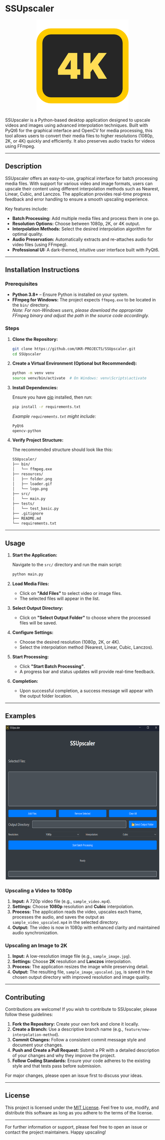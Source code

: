 # SSUpscaler

<p align="center">
  <img src="resources/logo.png" width="300" height="300" alt="SSTube Icon" />
</p>

SSUpscaler is a Python-based desktop application designed to upscale videos and images using advanced interpolation techniques. Built with PyQt6 for the graphical interface and OpenCV for media processing, this tool allows users to convert their media files to higher resolutions (1080p, 2K, or 4K) quickly and efficiently. It also preserves audio tracks for videos using FFmpeg.

---

## Description

SSUpscaler offers an easy-to-use, graphical interface for batch processing media files. With support for various video and image formats, users can upscale their content using different interpolation methods such as Nearest, Linear, Cubic, and Lanczos. The application provides real-time progress feedback and error handling to ensure a smooth upscaling experience.

Key features include:
- **Batch Processing:** Add multiple media files and process them in one go.
- **Resolution Options:** Choose between 1080p, 2K, or 4K output.
- **Interpolation Methods:** Select the desired interpolation algorithm for optimal quality.
- **Audio Preservation:** Automatically extracts and re-attaches audio for video files (using FFmpeg).
- **Professional UI:** A dark-themed, intuitive user interface built with PyQt6.

---

## Installation Instructions

### Prerequisites

- **Python 3.8+** – Ensure Python is installed on your system.
- **FFmpeg for Windows:** The project expects `ffmpeg.exe` to be located in the `bin/` directory.  
  *Note: For non-Windows users, please download the appropriate FFmpeg binary and adjust the path in the source code accordingly.*

### Steps

1. **Clone the Repository:**

   ```bash
   git clone https://github.com/UKR-PROJECTS/SSUpscaler.git
   cd SSUpscaler
   ```

2. **Create a Virtual Environment (Optional but Recommended):**

   ```bash
   python -m venv venv
   source venv/bin/activate  # On Windows: venv\Scripts\activate
   ```

3. **Install Dependencies:**

   Ensure you have [pip](https://pip.pypa.io/) installed, then run:

   ```bash
   pip install -r requirements.txt
   ```

   *Example `requirements.txt` might include:*
   ```
   PyQt6
   opencv-python
   ```

4. **Verify Project Structure:**

   The recommended structure should look like this:

   ```
   SSUpscaler/
   ├── bin/
   │   └── ffmpeg.exe
   ├── resources/
   │   ├── folder.png
   │   ├── loader.gif
   │   └── logo.png
   ├── src/
   │   └── main.py
   ├── tests/
   │   └── test_basic.py
   ├── .gitignore
   ├── README.md
   └── requirements.txt
   ```

---

## Usage

1. **Start the Application:**

   Navigate to the `src/` directory and run the main script:

   ```bash
   python main.py
   ```

2. **Load Media Files:**

   - Click on **"Add Files"** to select video or image files.
   - The selected files will appear in the list.

3. **Select Output Directory:**

   - Click on **"Select Output Folder"** to choose where the processed files will be saved.

4. **Configure Settings:**

   - Choose the desired resolution (1080p, 2K, or 4K).
   - Select the interpolation method (Nearest, Linear, Cubic, Lanczos).

5. **Start Processing:**

   - Click **"Start Batch Processing"**.
   - A progress bar and status updates will provide real-time feedback.

6. **Completion:**

   - Upon successful completion, a success message will appear with the output folder location.

---

## Examples

<p align="center">
  <img src="resources/GUI Screenshot.png" width="500" height="500" alt="SSTube Icon" />
</p>

### Upscaling a Video to 1080p

1. **Input:** A 720p video file (e.g., `sample_video.mp4`).
2. **Settings:** Choose **1080p** resolution and **Cubic** interpolation.
3. **Process:** The application reads the video, upscales each frame, processes the audio, and saves the output as `sample_video_upscaled.mp4` in the selected directory.
4. **Output:** The video is now in 1080p with enhanced clarity and maintained audio synchronization.

### Upscaling an Image to 2K

1. **Input:** A low-resolution image file (e.g., `sample_image.jpg`).
2. **Settings:** Choose **2K** resolution and **Lanczos** interpolation.
3. **Process:** The application resizes the image while preserving detail.
4. **Output:** The resulting file, `sample_image_upscaled.jpg`, is saved in the chosen output directory with improved resolution and image quality.

---

## Contributing

Contributions are welcome! If you wish to contribute to SSUpscaler, please follow these guidelines:

1. **Fork the Repository:** Create your own fork and clone it locally.
2. **Create a Branch:** Use a descriptive branch name (e.g., `feature/new-interpolation-method`).
3. **Commit Changes:** Follow a consistent commit message style and document your changes.
4. **Push and Create a Pull Request:** Submit a PR with a detailed description of your changes and why they improve the project.
5. **Follow Coding Standards:** Ensure your code adheres to the existing style and that tests pass before submission.

For major changes, please open an issue first to discuss your ideas.

---

## License

This project is licensed under the [MIT License](LICENSE). Feel free to use, modify, and distribute this software as long as you adhere to the terms of the license.

---

For further information or support, please feel free to open an issue or contact the project maintainers. Happy upscaling!
